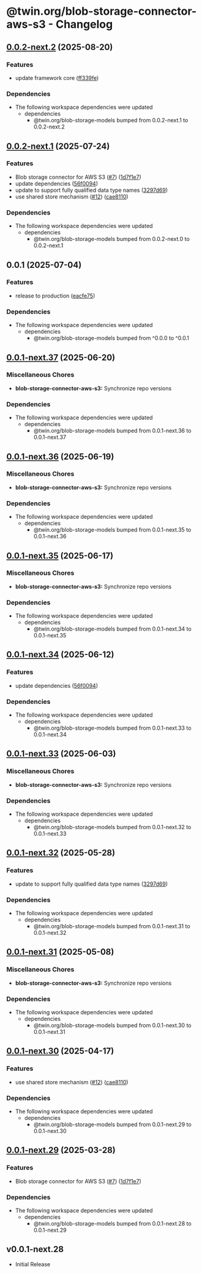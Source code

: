 # @twin.org/blob-storage-connector-aws-s3 - Changelog

## [0.0.2-next.2](https://github.com/twinfoundation/blob-storage/compare/blob-storage-connector-aws-s3-v0.0.2-next.1...blob-storage-connector-aws-s3-v0.0.2-next.2) (2025-08-20)


### Features

* update framework core ([ff339fe](https://github.com/twinfoundation/blob-storage/commit/ff339fe7e3f09ddff429907834bdf43617e9c05e))


### Dependencies

* The following workspace dependencies were updated
  * dependencies
    * @twin.org/blob-storage-models bumped from 0.0.2-next.1 to 0.0.2-next.2

## [0.0.2-next.1](https://github.com/twinfoundation/blob-storage/compare/blob-storage-connector-aws-s3-v0.0.2-next.0...blob-storage-connector-aws-s3-v0.0.2-next.1) (2025-07-24)


### Features

* Blob storage connector for AWS S3 ([#7](https://github.com/twinfoundation/blob-storage/issues/7)) ([1d7f1e7](https://github.com/twinfoundation/blob-storage/commit/1d7f1e7d323926f7f31229d38eb5de429f6e1554))
* update dependencies ([56f0094](https://github.com/twinfoundation/blob-storage/commit/56f0094b68d8bd22864cd899ac1b61d95540f719))
* update to support fully qualified data type names ([3297d69](https://github.com/twinfoundation/blob-storage/commit/3297d69d332058b0f0141002087f56ba230620e1))
* use shared store mechanism ([#12](https://github.com/twinfoundation/blob-storage/issues/12)) ([cae8110](https://github.com/twinfoundation/blob-storage/commit/cae8110681847a1ac4fcac968b8196694e49c320))


### Dependencies

* The following workspace dependencies were updated
  * dependencies
    * @twin.org/blob-storage-models bumped from 0.0.2-next.0 to 0.0.2-next.1

## 0.0.1 (2025-07-04)


### Features

* release to production ([eacfe75](https://github.com/twinfoundation/blob-storage/commit/eacfe754a0dcd9243d9e13d86422327d0a605164))


### Dependencies

* The following workspace dependencies were updated
  * dependencies
    * @twin.org/blob-storage-models bumped from ^0.0.0 to ^0.0.1

## [0.0.1-next.37](https://github.com/twinfoundation/blob-storage/compare/blob-storage-connector-aws-s3-v0.0.1-next.36...blob-storage-connector-aws-s3-v0.0.1-next.37) (2025-06-20)


### Miscellaneous Chores

* **blob-storage-connector-aws-s3:** Synchronize repo versions


### Dependencies

* The following workspace dependencies were updated
  * dependencies
    * @twin.org/blob-storage-models bumped from 0.0.1-next.36 to 0.0.1-next.37

## [0.0.1-next.36](https://github.com/twinfoundation/blob-storage/compare/blob-storage-connector-aws-s3-v0.0.1-next.35...blob-storage-connector-aws-s3-v0.0.1-next.36) (2025-06-19)


### Miscellaneous Chores

* **blob-storage-connector-aws-s3:** Synchronize repo versions


### Dependencies

* The following workspace dependencies were updated
  * dependencies
    * @twin.org/blob-storage-models bumped from 0.0.1-next.35 to 0.0.1-next.36

## [0.0.1-next.35](https://github.com/twinfoundation/blob-storage/compare/blob-storage-connector-aws-s3-v0.0.1-next.34...blob-storage-connector-aws-s3-v0.0.1-next.35) (2025-06-17)


### Miscellaneous Chores

* **blob-storage-connector-aws-s3:** Synchronize repo versions


### Dependencies

* The following workspace dependencies were updated
  * dependencies
    * @twin.org/blob-storage-models bumped from 0.0.1-next.34 to 0.0.1-next.35

## [0.0.1-next.34](https://github.com/twinfoundation/blob-storage/compare/blob-storage-connector-aws-s3-v0.0.1-next.33...blob-storage-connector-aws-s3-v0.0.1-next.34) (2025-06-12)


### Features

* update dependencies ([56f0094](https://github.com/twinfoundation/blob-storage/commit/56f0094b68d8bd22864cd899ac1b61d95540f719))


### Dependencies

* The following workspace dependencies were updated
  * dependencies
    * @twin.org/blob-storage-models bumped from 0.0.1-next.33 to 0.0.1-next.34

## [0.0.1-next.33](https://github.com/twinfoundation/blob-storage/compare/blob-storage-connector-aws-s3-v0.0.1-next.32...blob-storage-connector-aws-s3-v0.0.1-next.33) (2025-06-03)


### Miscellaneous Chores

* **blob-storage-connector-aws-s3:** Synchronize repo versions


### Dependencies

* The following workspace dependencies were updated
  * dependencies
    * @twin.org/blob-storage-models bumped from 0.0.1-next.32 to 0.0.1-next.33

## [0.0.1-next.32](https://github.com/twinfoundation/blob-storage/compare/blob-storage-connector-aws-s3-v0.0.1-next.31...blob-storage-connector-aws-s3-v0.0.1-next.32) (2025-05-28)


### Features

* update to support fully qualified data type names ([3297d69](https://github.com/twinfoundation/blob-storage/commit/3297d69d332058b0f0141002087f56ba230620e1))


### Dependencies

* The following workspace dependencies were updated
  * dependencies
    * @twin.org/blob-storage-models bumped from 0.0.1-next.31 to 0.0.1-next.32

## [0.0.1-next.31](https://github.com/twinfoundation/blob-storage/compare/blob-storage-connector-aws-s3-v0.0.1-next.30...blob-storage-connector-aws-s3-v0.0.1-next.31) (2025-05-08)


### Miscellaneous Chores

* **blob-storage-connector-aws-s3:** Synchronize repo versions


### Dependencies

* The following workspace dependencies were updated
  * dependencies
    * @twin.org/blob-storage-models bumped from 0.0.1-next.30 to 0.0.1-next.31

## [0.0.1-next.30](https://github.com/twinfoundation/blob-storage/compare/blob-storage-connector-aws-s3-v0.0.1-next.29...blob-storage-connector-aws-s3-v0.0.1-next.30) (2025-04-17)


### Features

* use shared store mechanism ([#12](https://github.com/twinfoundation/blob-storage/issues/12)) ([cae8110](https://github.com/twinfoundation/blob-storage/commit/cae8110681847a1ac4fcac968b8196694e49c320))


### Dependencies

* The following workspace dependencies were updated
  * dependencies
    * @twin.org/blob-storage-models bumped from 0.0.1-next.29 to 0.0.1-next.30

## [0.0.1-next.29](https://github.com/twinfoundation/blob-storage/compare/blob-storage-connector-aws-s3-v0.0.1-next.28...blob-storage-connector-aws-s3-v0.0.1-next.29) (2025-03-28)


### Features

* Blob storage connector for AWS S3 ([#7](https://github.com/twinfoundation/blob-storage/issues/7)) ([1d7f1e7](https://github.com/twinfoundation/blob-storage/commit/1d7f1e7d323926f7f31229d38eb5de429f6e1554))


### Dependencies

* The following workspace dependencies were updated
  * dependencies
    * @twin.org/blob-storage-models bumped from 0.0.1-next.28 to 0.0.1-next.29

## v0.0.1-next.28

- Initial Release
